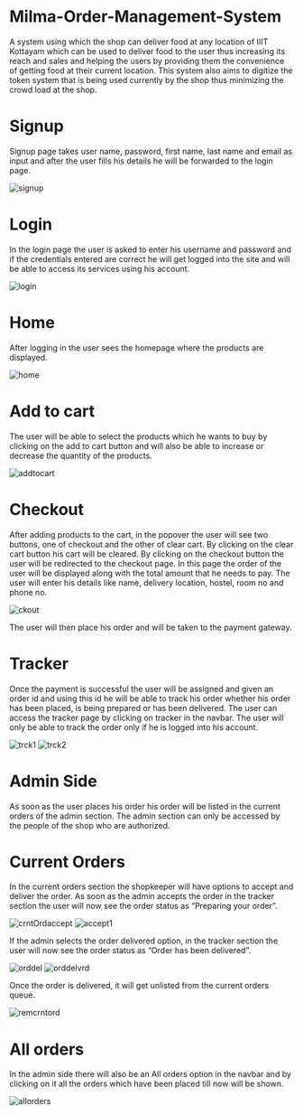 # Milma-Order-Management-System
A system using which the shop can deliver food at any location of IIIT Kottayam which can be used to deliver food to the user thus increasing its reach and sales and helping the users by providing them the convenience of getting food at their current location. This system also aims to digitize the token system that is being used currently by the shop thus minimizing the crowd load at the shop.

# Signup

 Signup page takes user name, password, first name, last name and email as input and after the user fills his details he will be forwarded to the login page.

![signup](https://user-images.githubusercontent.com/95582926/216759368-0afff108-3ddb-4f5d-9948-713fc36287a5.png)

# Login

 In the login page the user is asked to enter his username and password and if the credentials entered are correct he will get logged into the site and will be able to access its services using his account.

![login](https://user-images.githubusercontent.com/95582926/216759453-873f70bf-4865-4e8a-94d5-dcb093842986.png)

# Home

 After logging in the user sees the homepage where the products are displayed.

![home](https://user-images.githubusercontent.com/95582926/216759622-f3107b2b-0b0b-4d69-bad1-4bb6fd4da773.png)

# Add to cart

 The user will be able to select the products which he wants to buy by clicking on the add to cart button and will also be able to increase or decrease the quantity of the products.

![addtocart](https://user-images.githubusercontent.com/95582926/216759914-571236a7-894e-4b1d-bcb9-c0362fea85df.png)

# Checkout

 After adding products to the cart, in the popover the user will see two buttons, one of checkout and the other of clear cart. By clicking on the clear cart button his cart will be cleared. By clicking on the checkout button the user will be redirected to the checkout page. In this page the order of the user will be displayed along with the total amount that he needs to pay. The user will enter his details like name, delivery location, hostel, room no and phone no.

![ckout](https://user-images.githubusercontent.com/95582926/216760179-25d1dffb-fbe0-4d2a-acb3-39f64285f07d.png)

 The user will then place his order and will be taken to the payment gateway.
 
 # Tracker

 Once the payment is successful the user will be assigned and given an order id and using this id he will be able to track his order whether his order has been placed, is being prepared or has been delivered.
    The user can access the tracker page by clicking on tracker in the navbar. The user will only be able to track the order only if he is logged into his account.
    
   ![trck1](https://user-images.githubusercontent.com/95582926/216760391-03be3969-815a-413b-ab21-ab86de75c3a2.png)
 ![trck2](https://user-images.githubusercontent.com/95582926/216760398-ee70d200-a9eb-48ce-a915-1418a450d9d9.png)

# Admin Side

 As soon as the user places his order his order will be listed in the current orders of the admin section. The admin section can only be accessed by the people of the shop who are authorized.

# Current Orders

 In the current orders section the shopkeeper will have options to accept and deliver the order. As soon as the admin accepts the order in the tracker section the user will now see the order status as “Preparing your order”.

![crntOrdaccept](https://user-images.githubusercontent.com/95582926/216760655-c9f08f41-8c14-4b24-983d-8b76fba01bb9.png)
![accept1](https://user-images.githubusercontent.com/95582926/216760738-7f0f9774-a951-4f77-a523-f7bdb327820c.png)

 If the admin selects the order delivered option, in the tracker section the user will now see the order status as “Order has been delivered”.

![orddel](https://user-images.githubusercontent.com/95582926/216760827-a91dc7ac-1bd0-4c7f-b4c9-62acdcf78ed0.png)
![orddelvrd](https://user-images.githubusercontent.com/95582926/216760936-0038cc94-1603-426b-a817-8ff03b8ca064.png)

Once the order is delivered, it will get unlisted from the current orders queue.

![remcrntord](https://user-images.githubusercontent.com/95582926/216760835-f35a670a-59ce-46b3-9ea5-2c3d324feeef.png)

# All orders

In the admin side there will also be an All orders option in the navbar and by clicking on it all the orders which have been placed till now will be shown.

![allorders](https://user-images.githubusercontent.com/95582926/216760956-0f5a6ca5-aa7e-4732-a7e8-856314c2c735.png)

